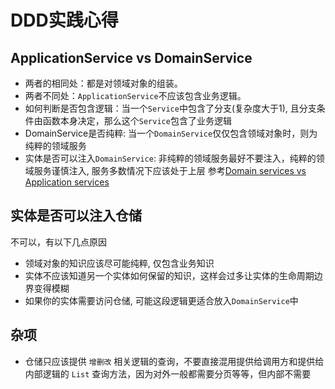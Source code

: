 # DDD实践心得

## ApplicationService vs DomainService
- 两者的相同处：都是对领域对象的组装。
- 两者不同处：`ApplicationService`不应该包含业务逻辑。
- 如何判断是否包含逻辑：当一个`Service`中包含了分支(复杂度大于1), 且分支条件由函数本身决定，那么这个`Service`包含了业务逻辑
- DomainService是否纯粹: 当一个`DomainService`仅仅包含领域对象时，则为纯粹的领域服务
- 实体是否可以注入`DomainService`: 非纯粹的领域服务最好不要注入，纯粹的领域服务谨慎注入, 服务多数情况下应该处于上层
参考[Domain services vs Application services](https://enterprisecraftsmanship.com/posts/domain-vs-application-services/)

## 实体是否可以注入仓储
不可以，有以下几点原因
- 领域对象的知识应该尽可能纯粹, 仅包含业务知识
- 实体不应该知道另一个实体如何保留的知识，这样会过多让实体的生命周期边界变得模糊
- 如果你的实体需要访问仓储, 可能这段逻辑更适合放入`DomainService`中


## 杂项
- 仓储只应该提供 `增删改` 相关逻辑的查询，不要直接混用提供给调用方和提供给内部逻辑的 `List` 查询方法，因为对外一般都需要分页等等，但内部不需要
